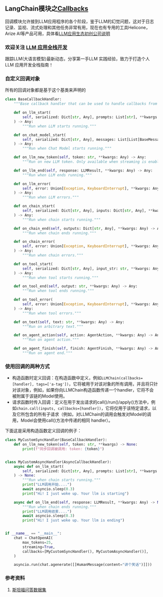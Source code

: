 ## LangChain模块之[Callbacks](https://python.langchain.com/docs/modules/callbacks/)
回调模块允许接到LLM应用程序的各个阶段，鉴于LLM的幻觉问题，这对于日志记录、监视、流式处理和其他任务非常有用，现在也有专用的工具Helicone，Arize AI等产品可用，具体看[LLM应用生态初创公司说明](../ref/company.md)
### 欢迎关注 [LLM 应用全栈开发](https://liduos.com/wxqcode.png)
跟踪LLM(大语言模型)最新动态，分享第一手LLM 实践经验，致力于打造个人LLM 应用开发全栈指南！
### 自定义回调对象
所有的回调对象都是基于这个基类来声明的
```python
class BaseCallbackHandler:
    """Base callback handler that can be used to handle callbacks from langchain."""

    def on_llm_start(
        self, serialized: Dict[str, Any], prompts: List[str], **kwargs: Any
    ) -> Any:
        """Run when LLM starts running."""

    def on_chat_model_start(
        self, serialized: Dict[str, Any], messages: List[List[BaseMessage]], **kwargs: Any
    ) -> Any:
        """Run when Chat Model starts running."""

    def on_llm_new_token(self, token: str, **kwargs: Any) -> Any:
        """Run on new LLM token. Only available when streaming is enabled."""

    def on_llm_end(self, response: LLMResult, **kwargs: Any) -> Any:
        """Run when LLM ends running."""

    def on_llm_error(
        self, error: Union[Exception, KeyboardInterrupt], **kwargs: Any
    ) -> Any:
        """Run when LLM errors."""

    def on_chain_start(
        self, serialized: Dict[str, Any], inputs: Dict[str, Any], **kwargs: Any
    ) -> Any:
        """Run when chain starts running."""

    def on_chain_end(self, outputs: Dict[str, Any], **kwargs: Any) -> Any:
        """Run when chain ends running."""

    def on_chain_error(
        self, error: Union[Exception, KeyboardInterrupt], **kwargs: Any
    ) -> Any:
        """Run when chain errors."""

    def on_tool_start(
        self, serialized: Dict[str, Any], input_str: str, **kwargs: Any
    ) -> Any:
        """Run when tool starts running."""

    def on_tool_end(self, output: str, **kwargs: Any) -> Any:
        """Run when tool ends running."""

    def on_tool_error(
        self, error: Union[Exception, KeyboardInterrupt], **kwargs: Any
    ) -> Any:
        """Run when tool errors."""

    def on_text(self, text: str, **kwargs: Any) -> Any:
        """Run on arbitrary text."""

    def on_agent_action(self, action: AgentAction, **kwargs: Any) -> Any:
        """Run on agent action."""

    def on_agent_finish(self, finish: AgentFinish, **kwargs: Any) -> Any:
        """Run on agent end."""
```

### 使用回调的两种方式
- 构造函数时定义回调：在构造函数中定义，例如`LLMChain(callbacks=[handler], tags=['a-tag'])`，它将被用于对该对象的所有调用，并且将只针对该对象，例如，如果你向LLMChain构造函数传递一个handler，它将不会被附属于该链的Model使用。
- 请求函数时传入回调：定义在用于发出请求的call()/run()/apply()方法中，例如`chain.call(inputs, callbacks=[handler])`，它将仅用于该特定请求，以及它所包含的所有子请求（例如，对LLMChain的调用会触发对Model的调用，Model会使用call()方法中传递的相同 handler）。

下面这是采用构造函数定义回调的例子：
```python
class MyCustomSyncHandler(BaseCallbackHandler):
    def on_llm_new_token(self, token: str, **kwargs) -> None:
        print(f"同步回调被调用: token: {token}")


class MyCustomAsyncHandler(AsyncCallbackHandler):
    async def on_llm_start(
        self, serialized: Dict[str, Any], prompts: List[str], **kwargs: Any
    ) -> None:
        """Run when chain starts running."""
        print("LLM调用开始....")
        await asyncio.sleep(0.3)
        print("Hi! I just woke up. Your llm is starting")

    async def on_llm_end(self, response: LLMResult, **kwargs: Any) -> None:
        """Run when chain ends running."""
        print("LLM调用结束....")
        await asyncio.sleep(0.3)
        print("Hi! I just woke up. Your llm is ending")


if __name__ == "__main__":
    chat = ChatOpenAI(
        max_tokens=25,
        streaming=True,
        callbacks=[MyCustomSyncHandler(), MyCustomAsyncHandler()],
    )

    asyncio.run(chat.agenerate([[HumanMessage(content="讲个笑话")]]))
```

### 参考资料
1. [斯坦福问答数据集](https://rajpurkar.github.io/SQuAD-explorer/)